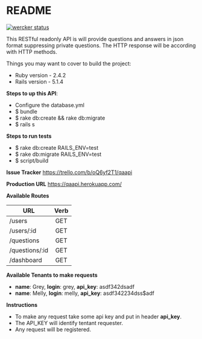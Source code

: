 # README
[![wercker status](https://app.wercker.com/status/4aa8144b368091202fd2b54d2ee2a356/s/master "wercker status")](https://app.wercker.com/project/byKey/4aa8144b368091202fd2b54d2ee2a356)

This RESTful readonly API is will provide questions and answers in json format suppressing private questions.
The HTTP response will be according with HTTP methods.

Things you may want to cover to build the project:
* Ruby version - 2.4.2
* Rails version - 5.1.4

**Steps to up this API**:
* Configure the database.yml
* $ bundle
* $ rake db:create && rake db:migrate
* $ rails s

**Steps to run tests**
* $ rake db:create RAILS_ENV=test
* $ rake db:migrate RAILS_ENV=test
* $ script/build

**Issue Tracker**
https://trello.com/b/oQ6yf2T1/qaapi

**Production URL**
https://qaapi.herokuapp.com/

**Available Routes**

| URL            | Verb |
|----------------|:----:|
| /users         | GET  |
| /users/:id     | GET  |
| /questions     | GET  |
| /questions/:id | GET  |
| /dashboard     | GET  |

**Available Tenants to make requests**
* **name**: Grey, **login**: grey, **api_key**: asdf342dsadf
* **name**: Melly, **login**: melly, **api_key**: asdf342234dss$adf

**Instructions**
* To make any request take some api key and put in header **api_key**.
* The API_KEY will identify tentant requester.
* Any request will be registered.
